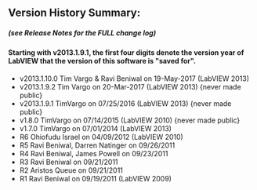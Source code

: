 ## Version History Summary:  
##### (see Release Notes for the FULL change log)  

#### Starting with v2013.1.9.1, the first four digits denote the version year of LabVIEW that the version of this software is "saved for".  

+ v2013.1.10.0 Tim Vargo & Ravi Beniwal on 19-May-2017 (LabVIEW 2013)
+ v2013.1.9.2 Tim Vargo on 20-Mar-2017 (LabVIEW 2013) {never made public}
+ v2013.1.9.1 TimVargo on 07/25/2016 (LabVIEW 2013) {never made public}
+ v1.8.0 TimVargo on 07/14/2015 (LabVIEW 2010) {never made public}
+ v1.7.0 TimVargo on 07/01/2014 (LabVIEW 2013)
+ R6 Ohiofudu Israel on 04/09/2012 (LabVIEW 2010)
+ R5 Ravi Beniwal, Darren Natinger on 09/26/2011
+ R4 Ravi Beniwal, James Powell on 09/23/2011
+ R3 Ravi Beniwal on 09/21/2011
+ R2 Aristos Queue on 09/21/2011
+ R1 Ravi Beniwal on 09/19/2011 (LabVIEW 2009)
